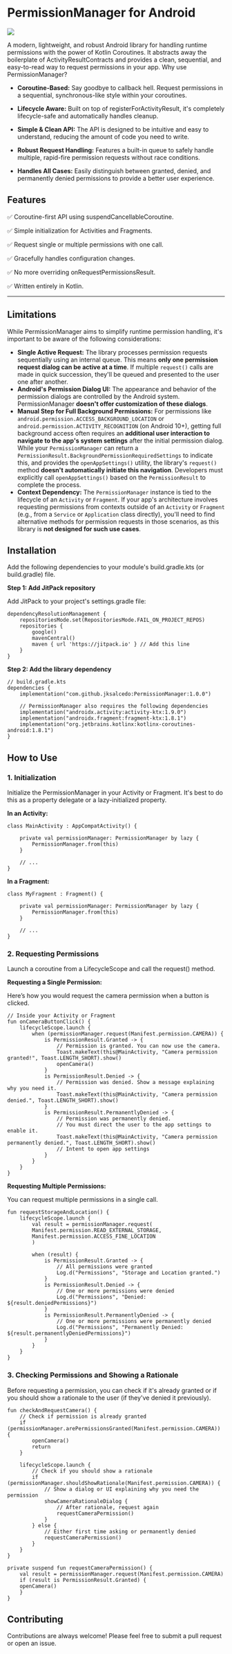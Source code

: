 # PermissionManager for Android

[![](https://jitpack.io/v/jksalcedo/PermissionManager.svg)](https://jitpack.io/#jksalcedo/PermissionManager)

A modern, lightweight, and robust Android library for handling runtime permissions with the power of Kotlin Coroutines. It abstracts away the boilerplate of ActivityResultContracts and provides a clean, sequential, and easy-to-read way to request permissions in your app.
Why use PermissionManager?

- **Coroutine-Based:** Say goodbye to callback hell. Request permissions in a sequential, synchronous-like style within your coroutines.

- **Lifecycle Aware:** Built on top of registerForActivityResult, it's completely lifecycle-safe and automatically handles cleanup.

- **Simple & Clean API:** The API is designed to be intuitive and easy to understand, reducing the amount of code you need to write.

- **Robust Request Handling:** Features a built-in queue to safely handle multiple, rapid-fire permission requests without race conditions.

- **Handles All Cases:** Easily distinguish between granted, denied, and permanently denied permissions to provide a better user experience.
  

## Features

✅ Coroutine-first API using suspendCancellableCoroutine.

✅ Simple initialization for Activities and Fragments.

✅ Request single or multiple permissions with one call.

✅ Gracefully handles configuration changes.

✅ No more overriding onRequestPermissionsResult.

✅ Written entirely in Kotlin.


---

## Limitations

While PermissionManager aims to simplify runtime permission handling, it's important to be aware of the following considerations:

* **Single Active Request:** The library processes permission requests sequentially using an internal queue. This means **only one permission request dialog can be active at a time**. If multiple `request()` calls are made in quick succession, they'll be queued and presented to the user one after another.
* **Android's Permission Dialog UI:** The appearance and behavior of the permission dialogs are controlled by the Android system. PermissionManager **doesn't offer customization of these dialogs**.
* **Manual Step for Full Background Permissions:** For permissions like `android.permission.ACCESS_BACKGROUND_LOCATION` or `android.permission.ACTIVITY_RECOGNITION` (on Android 10+), getting full background access often requires an **additional user interaction to navigate to the app's system settings** after the initial permission dialog. While your `PermissionManager` can return a `PermissionResult.BackgroundPermissionRequiredSettings` to indicate this, and provides the `openAppSettings()` utility, the library's `request()` method **doesn't automatically initiate this navigation**. Developers must explicitly call `openAppSettings()` based on the `PermissionResult` to complete the process.
* **Context Dependency:** The `PermissionManager` instance is tied to the lifecycle of an `Activity` or `Fragment`. If your app's architecture involves requesting permissions from contexts outside of an `Activity` or `Fragment` (e.g., from a `Service` or `Application` class directly), you'll need to find alternative methods for permission requests in those scenarios, as this library is **not designed for such use cases**.


## Installation

Add the following dependencies to your module's build.gradle.kts (or build.gradle) file.

**Step 1: Add JitPack repository**

Add JitPack to your project's settings.gradle file:
```
dependencyResolutionManagement {
    repositoriesMode.set(RepositoriesMode.FAIL_ON_PROJECT_REPOS)
    repositories {
        google()
        mavenCentral()
        maven { url 'https://jitpack.io' } // Add this line
    }
}
```
**Step 2: Add the library dependency**
```
// build.gradle.kts
dependencies {
    implementation("com.github.jksalcedo:PermissionManager:1.0.0")

    // PermissionManager also requires the following dependencies
    implementation("androidx.activity:activity-ktx:1.9.0")
    implementation("androidx.fragment:fragment-ktx:1.8.1")
    implementation("org.jetbrains.kotlinx:kotlinx-coroutines-android:1.8.1")
}
```

## How to Use
### 1. Initialization

Initialize the PermissionManager in your Activity or Fragment. It's best to do this as a property delegate or a lazy-initialized property.

**In an Activity:**
```
class MainActivity : AppCompatActivity() {

    private val permissionManager: PermissionManager by lazy {
        PermissionManager.from(this)
    }

    // ...
}
```
**In a Fragment:**
```
class MyFragment : Fragment() {

    private val permissionManager: PermissionManager by lazy {
        PermissionManager.from(this)
    }

    // ...
}
```
### 2. Requesting Permissions

Launch a coroutine from a LifecycleScope and call the request() method.

**Requesting a Single Permission:**

Here’s how you would request the camera permission when a button is clicked.
```
// Inside your Activity or Fragment
fun onCameraButtonClick() {
    lifecycleScope.launch {
        when (permissionManager.request(Manifest.permission.CAMERA)) {
            is PermissionResult.Granted -> {
                // Permission is granted. You can now use the camera.
                Toast.makeText(this@MainActivity, "Camera permission granted!", Toast.LENGTH_SHORT).show()
                openCamera()
            }
            is PermissionResult.Denied -> {
                // Permission was denied. Show a message explaining why you need it.
                Toast.makeText(this@MainActivity, "Camera permission denied.", Toast.LENGTH_SHORT).show()
            }
            is PermissionResult.PermanentlyDenied -> {
                // Permission was permanently denied.
                // You must direct the user to the app settings to enable it.
                Toast.makeText(this@MainActivity, "Camera permission permanently denied.", Toast.LENGTH_SHORT).show()
                // Intent to open app settings
            }
        }
    }
}
```

**Requesting Multiple Permissions:**

You can request multiple permissions in a single call.
```
fun requestStorageAndLocation() {
    lifecycleScope.launch {
        val result = permissionManager.request(
        Manifest.permission.READ_EXTERNAL_STORAGE,
        Manifest.permission.ACCESS_FINE_LOCATION
        )

        when (result) {
            is PermissionResult.Granted -> {
                // All permissions were granted
                Log.d("Permissions", "Storage and Location granted.")
            }
            is PermissionResult.Denied -> {
                // One or more permissions were denied
                Log.d("Permissions", "Denied: ${result.deniedPermissions}")
            }
            is PermissionResult.PermanentlyDenied -> {
                // One or more permissions were permanently denied
                Log.d("Permissions", "Permanently Denied: ${result.permanentlyDeniedPermissions}")
            }
        }
    }
}
```

### 3. Checking Permissions and Showing a Rationale

Before requesting a permission, you can check if it's already granted or if you should show a rationale to the user (if they've denied it previously).
```
fun checkAndRequestCamera() {
    // Check if permission is already granted
    if (permissionManager.arePermissionsGranted(Manifest.permission.CAMERA)) {
        openCamera()
        return
    }

    lifecycleScope.launch {
        // Check if you should show a rationale
        if (permissionManager.shouldShowRationale(Manifest.permission.CAMERA)) {
            // Show a dialog or UI explaining why you need the permission
            showCameraRationaleDialog {
                // After rationale, request again
                requestCameraPermission()
            }
        } else {
            // Either first time asking or permanently denied
            requestCameraPermission()
        }
    }
}

private suspend fun requestCameraPermission() {
    val result = permissionManager.request(Manifest.permission.CAMERA)
    if (result is PermissionResult.Granted) {
    openCamera()
    }
}
```

## Contributing

Contributions are always welcome! Please feel free to submit a pull request or open an issue.
